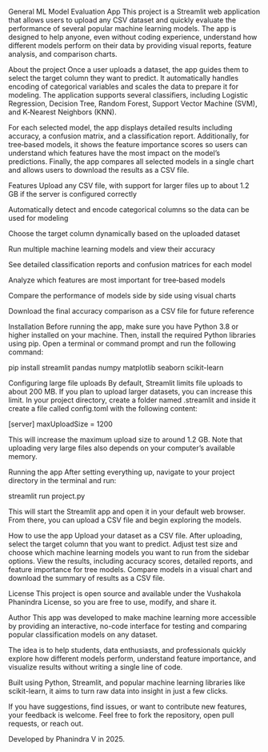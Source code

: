 General ML Model Evaluation App
This project is a Streamlit web application that allows users to upload any CSV dataset and quickly evaluate the performance of several popular machine learning models. The app is designed to help anyone, even without coding experience, understand how different models perform on their data by providing visual reports, feature analysis, and comparison charts.

About the project
Once a user uploads a dataset, the app guides them to select the target column they want to predict. It automatically handles encoding of categorical variables and scales the data to prepare it for modeling. The application supports several classifiers, including Logistic Regression, Decision Tree, Random Forest, Support Vector Machine (SVM), and K‑Nearest Neighbors (KNN).

For each selected model, the app displays detailed results including accuracy, a confusion matrix, and a classification report. Additionally, for tree‑based models, it shows the feature importance scores so users can understand which features have the most impact on the model’s predictions. Finally, the app compares all selected models in a single chart and allows users to download the results as a CSV file.

Features
Upload any CSV file, with support for larger files up to about 1.2 GB if the server is configured correctly

Automatically detect and encode categorical columns so the data can be used for modeling

Choose the target column dynamically based on the uploaded dataset

Run multiple machine learning models and view their accuracy

See detailed classification reports and confusion matrices for each model

Analyze which features are most important for tree‑based models

Compare the performance of models side by side using visual charts

Download the final accuracy comparison as a CSV file for future reference

Installation
Before running the app, make sure you have Python 3.8 or higher installed on your machine. Then, install the required Python libraries using pip. Open a terminal or command prompt and run the following command:

pip install streamlit pandas numpy matplotlib seaborn scikit-learn

Configuring large file uploads
By default, Streamlit limits file uploads to about 200 MB. If you plan to upload larger datasets, you can increase this limit. In your project directory, create a folder named .streamlit and inside it create a file called config.toml with the following content:

[server]
maxUploadSize = 1200

This will increase the maximum upload size to around 1.2 GB. Note that uploading very large files also depends on your computer’s available memory.

Running the app
After setting everything up, navigate to your project directory in the terminal and run:

streamlit run project.py

This will start the Streamlit app and open it in your default web browser. From there, you can upload a CSV file and begin exploring the models.

How to use the app
Upload your dataset as a CSV file. After uploading, select the target column that you want to predict. Adjust test size and choose which machine learning models you want to run from the sidebar options. View the results, including accuracy scores, detailed reports, and feature importance for tree models. Compare models in a visual chart and download the summary of results as a CSV file.

License
This project is open source and available under the Vushakola Phanindra License, so you are free to use, modify, and share it.

Author
This app was developed to make machine learning more accessible by providing an interactive, no-code interface for testing and comparing popular classification models on any dataset.

The idea is to help students, data enthusiasts, and professionals quickly explore how different models perform, understand feature importance, and visualize results without writing a single line of code.

Built using Python, Streamlit, and popular machine learning libraries like scikit-learn, it aims to turn raw data into insight in just a few clicks.

If you have suggestions, find issues, or want to contribute new features, your feedback is welcome. Feel free to fork the repository, open pull requests, or reach out.

Developed by Phanindra V in 2025.

